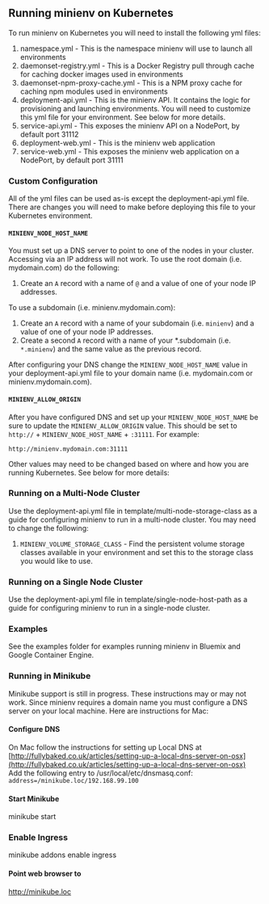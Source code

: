 ## Running minienv on Kubernetes

To run minienv on Kubernetes you will need to install the following yml files:

1. namespace.yml - This is the namespace minienv will use to launch all environments
2. daemonset-registry.yml - This is a Docker Registry pull through cache for caching docker images used in environments
3. daemonset-npm-proxy-cache.yml - This is a NPM proxy cache for caching npm modules used in environments
4. deployment-api.yml - This is the minienv API. It contains the logic for provisioning and launching environments. You will need to customize this yml file for your environment. See below for more details.
5. service-api.yml - This exposes the minienv API on a NodePort, by default port 31112
6. deployment-web.yml - This is the minienv web application
7. service-web.yml - This exposes the minienv web application on a NodePort, by default port 31111

### Custom Configuration

All of the yml files can be used as-is except the deployment-api.yml file. There are changes you will need to make
before deploying this file to your Kubernetes environment.

#### `MINIENV_NODE_HOST_NAME`

You must set up a DNS server to point to one of the nodes in your cluster. Accessing via an IP
address will not work. To use the root domain (i.e. mydomain.com) do the following:

1. Create an `A` record with a name of `@` and a value of one of your node IP addresses.

To use a subdomain (i.e. minienv.mydomain.com):

1. Create an `A` record with a name of your subdomain (i.e. `minienv`) and a value of one of your node IP addresses.
2. Create a second `A` record with a name of your *.subdomain (i.e. `*.minienv`) and the same value as the previous record.

After configuring your DNS change the `MINIENV_NODE_HOST_NAME` value in your deployment-api.yml file to your domain name
(i.e. mydomain.com or minienv.mydomain.com).

#### `MINIENV_ALLOW_ORIGIN`

After you have configured DNS and set up your `MINIENV_NODE_HOST_NAME` be sure to update the `MINIENV_ALLOW_ORIGIN` value.
This should be set to `http://` + `MINIENV_NODE_HOST_NAME` + `:31111`. For example:

`http://minienv.mydomain.com:31111`

Other values may need to be changed based on where and how you are running Kubernetes. See below for more details:

### Running on a Multi-Node Cluster
 
Use the deployment-api.yml file in template/multi-node-storage-class as a guide for configuring minienv to run in a multi-node cluster.
You may need to change the following:

1. `MINIENV_VOLUME_STORAGE_CLASS` - Find the persistent volume storage classes available in your environment and set this to the storage class you would like to use.  

### Running on a Single Node Cluster
 
Use the deployment-api.yml file in template/single-node-host-path as a guide for configuring minienv to run in a single-node cluster.

### Examples

See the examples folder for examples running minienv in Bluemix and Google Container Engine.

### Running in Minikube

Minikube support is still in progress. These instructions may or may not work. Since minienv requires a domain name you must
configure a DNS server on your local machine. Here are instructions for Mac:

#### Configure DNS
On Mac follow the instructions for setting up Local DNS at [http://fullybaked.co.uk/articles/setting-up-a-local-dns-server-on-osx](http://fullybaked.co.uk/articles/setting-up-a-local-dns-server-on-osx)<br />
Add the following entry to /usr/local/etc/dnsmasq.conf:<br />
`address=/minikube.loc/192.168.99.100`

#### Start Minikube
minikube start

### Enable Ingress
minikube addons enable ingress

#### Point web browser to
http://minikube.loc
